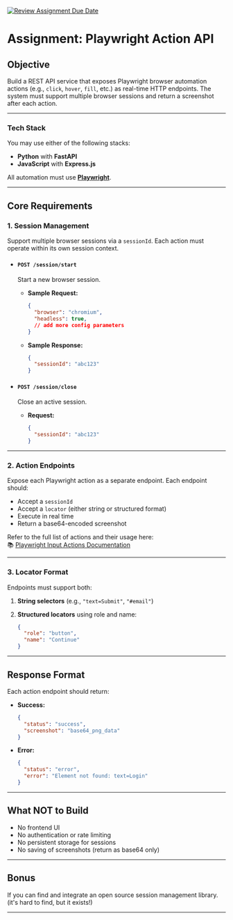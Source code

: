 [![Review Assignment Due Date](https://classroom.github.com/assets/deadline-readme-button-22041afd0340ce965d47ae6ef1cefeee28c7c493a6346c4f15d667ab976d596c.svg)](https://classroom.github.com/a/iPRzcknB)
# Assignment: Playwright Action API

## Objective

Build a REST API service that exposes Playwright browser automation actions (e.g., `click`, `hover`, `fill`, etc.) as real-time HTTP endpoints. The system must support multiple browser sessions and return a screenshot after each action.

---

### Tech Stack

You may use either of the following stacks:

- **Python** with **FastAPI**
- **JavaScript** with **Express.js**

All automation must use **[Playwright](https://playwright.dev/)**.

---

## Core Requirements

### 1. Session Management

Support multiple browser sessions via a `sessionId`. Each action must operate within its own session context.

- #### `POST /session/start`

  Start a new browser session.

  - **Sample Request:**

    ```json
    {
      "browser": "chromium",
      "headless": true,
      // add more config parameters
    }
    ```

  - **Sample Response:**

    ```json
    {
      "sessionId": "abc123"
    }
    ```


- ####  `POST /session/close`

  Close an active session.

  - **Request:**

    ```json
    {
      "sessionId": "abc123"
    }
    ```

---

### 2. Action Endpoints

Expose each Playwright action as a separate endpoint. Each endpoint should:

- Accept a `sessionId`
- Accept a `locator` (either string or structured format)
- Execute in real time
- Return a base64-encoded screenshot

Refer to the full list of actions and their usage here:  
📚 [Playwright Input Actions Documentation](https://playwright.dev/docs/input)

---

### 3. Locator Format

Endpoints must support both:

1.  **String selectors** (e.g., `"text=Submit"`, `"#email"`)

2.  **Structured locators** using role and name:
  

    ```json
    {
      "role": "button",
      "name": "Continue"
    }
    ```

---

## Response Format

Each action endpoint should return:

- **Success:**

  ```json
  {
    "status": "success",
    "screenshot": "base64_png_data"
  }
  ```

- **Error:**

  ```json
  {
    "status": "error",
    "error": "Element not found: text=Login"
  }
  ```

---

## What NOT to Build

- No frontend UI
- No authentication or rate limiting
- No persistent storage for sessions
- No saving of screenshots (return as base64 only)

---

## Bonus 

If you can find and integrate an open source session management library. (it's hard to find, but it exists!)


---